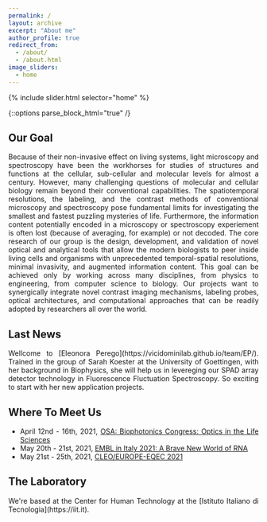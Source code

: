 ```yaml
---
permalink: /
layout: archive
excerpt: "About me"
author_profile: true
redirect_from:
  - /about/
  - /about.html
image_sliders:
  - home
---
```


{% include slider.html selector="home" %}

{::options parse_block_html="true" /}

<h2>Our Goal</h2>
<body align="justify">
Because of their non-invasive effect on living systems, light microscopy and spectroscopy have been the workhorses for studies of structures and functions at the cellular, sub-cellular and molecular levels for almost a century.
However, many challenging questions of molecular and cellular biology remain beyond their conventional capabilities. The spatiotemporal resolutions, the labeling, and the contrast methods of conventional microscopy and spectroscopy pose fundamental limits for investigating the smallest and fastest puzzling mysteries of life. Furthermore, the information content potentially encoded in a microscopy or spectroscopy experiement is often lost (because of averaging, for example) or not decoded.
The core research of our group is the design, development, and validation of novel optical and analytical tools that allow the modern biologists to peer inside living cells and organisms with unprecedented temporal-spatial resolutions, minimal invasivity, and augmented information content.
This goal can be achieved only by working across many disciplines, from physics to engineering, from computer science to biology. Our projects want to synergically integrate novel contrast imaging mechanisms, labeling probes, optical architectures, and computational approaches that can be readily adopted by researchers all over the world.

<h2>Last News</h2>
<body align="justify">
Wellcome to [Eleonora Perego](https://vicidominilab.github.io/team/EP/). Trained in the group of Sarah Koester at the University of Goettingen, with her background in Biophysics, she will help us in levereging our SPAD array detector technology in Fluorescence Fluctuation Spectroscopy. So exciting to start with her new application projects.
<h2>Where To Meet Us</h2>
<body align="justify">


<!--- * February 22nd - 26th, 2021, (On Demand, March 5th - April 23th, 2021) [65th Biophysical Society Meetting](https://www.biophysics.org/2021meeting#/)-->
<!---* March 28th - 31st, 2021, [Focus on Microscopy 2021](http://www.focusonmicroscopy.org)-->
* April 12nd - 16th, 2021, [OSA: Biophotonics Congress: Optics in the Life Sciences](https://www.osa.org/en-us/meetings/osa_meetings/osa_biophotonics_congress/)
* May 20th - 21st, 2021, [EMBL in Italy 2021: A Brave New World of RNA](https://www.embl.de/aboutus/alumni/events-networks/local-chapters/italy/48_genoa_2021/) 
* May 21st - 25th, 2021, [CLEO/EUROPE-EQEC 2021](https://www.cleoeurope.org)

<h2>The Laboratory</h2>
<body align="justify">
We're based at the Center for Human Technology at the [Istituto Italiano di Tecnologia](https://iit.it).
  

  

  

